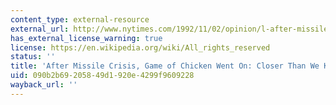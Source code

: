 ```yaml
---
content_type: external-resource
external_url: http://www.nytimes.com/1992/11/02/opinion/l-after-missile-crisis-game-of-chicken-went-on-closer-than-we-knew-370092.html
has_external_license_warning: true
license: https://en.wikipedia.org/wiki/All_rights_reserved
status: ''
title: 'After Missile Crisis, Game of Chicken Went On: Closer Than We Knew'
uid: 090b2b69-2058-49d1-920e-4299f9609228
wayback_url: ''
---
```

